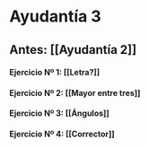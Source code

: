 # Ayudantía 3
## Antes: [[Ayudantía 2]]
#### Ejercicio Nº 1: [[Letra?]]
#### Ejercicio Nº 2: [[Mayor entre tres]]
#### Ejercicio Nº 3: [[Ángulos]]
#### Ejercicio Nº 4: [[Corrector]]
